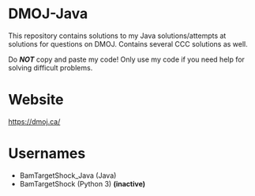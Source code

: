 # DMOJ-Java
This repository contains solutions to my Java solutions/attempts at solutions for questions on DMOJ. Contains several CCC solutions as well.

Do ***NOT*** copy and paste my code! Only use my code if you need help for solving difficult problems.

# Website
https://dmoj.ca/

# Usernames
 - BamTargetShock_Java (Java)
 - BamTargetShock (Python 3) **(inactive)**
